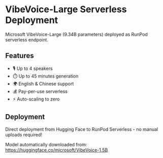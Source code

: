 # VibeVoice-Large Serverless Deployment

Microsoft VibeVoice-Large (9.34B parameters) deployed as RunPod serverless endpoint.

## Features
- 🎙️ Up to 4 speakers
- ⏱️ Up to 45 minutes generation  
- 🌍 English & Chinese support
- 💰 Pay-per-use serverless
- ⚡ Auto-scaling to zero

## Deployment
Direct deployment from Hugging Face to RunPod Serverless - no manual uploads required!

Model automatically downloaded from: https://huggingface.co/microsoft/VibeVoice-1.5B
